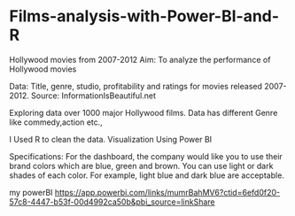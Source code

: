 # Films-analysis-with-Power-BI-and-R
Hollywood movies from 2007-2012
Aim: To analyze the performance of Hollywood movies

Data: Title, genre, studio, profitability and ratings for movies released 2007-2012. Source: InformationIsBeautiful.net

Exploring data over 1000 major Hollywood films. Data has different Genre like commedy,action etc.,

I Used R to clean the data. Visualization Using Power BI

Specifications: For the dashboard, the company would like you to use their brand colors which are blue, green and brown. You can use light or dark shades of each color. For example, light blue and dark blue are acceptable.





my powerBI
https://app.powerbi.com/links/mumrBahMV6?ctid=6efd0f20-57c8-4447-b53f-00d4992ca50b&pbi_source=linkShare
